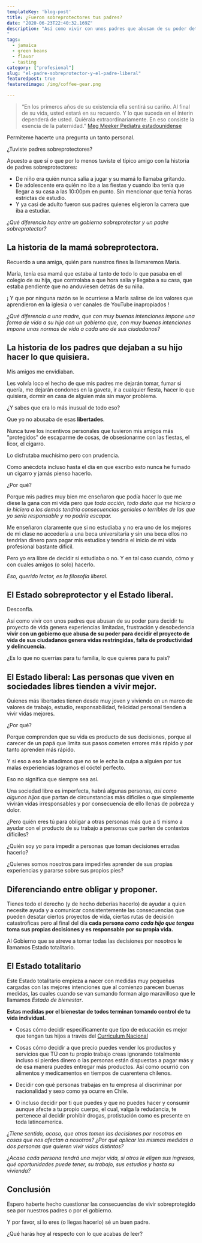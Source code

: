 ```yaml
---
templateKey: 'blog-post'
title: ¿Fueron sobreprotectores tus padres?
date: "2020-06-23T22:40:32.169Z"
description: "Así como vivir con unos padres que abusan de su poder deteriora la vida personal vivir con un gobierno que abusa de su poder para decidir por todos deteriora la vida en sociedad
"
tags: 
  - jamaica
  - green beans
  - flavor
  - tasting
category: ["profesional"]
slug: "el-padre-sobreprotector-y-el-padre-liberal"
featuredpost: true
featuredimage: /img/coffee-gear.png

---
```


> “En los primeros años de su existencia ella sentirá su cariño. Al final de su vida, usted estará en su recuerdo. Y lo que suceda en el ínterin dependerá de usted. Quiérala extraordinariamente. En eso consiste la esencia de la paternidad.” [Meg Meeker Pediatra estadounidense](https://www.meekerparenting.com/)

Permiteme hacerte una pregunta un tanto personal.

¿Tuviste padres sobreprotectores?

Apuesto a que sí o que por lo menos tuviste el típico amigo con la historia de padres sobreprotectores:

- De niño era quién nunca salia a jugar y su mamá lo llamaba gritando.
- De adolescente era quién no iba a las fiestas y cuando iba tenía que llegar a su casa a las 10:00pm en punto. Sin mencionar que tenía horas estrictas de estudio.
- Y ya casi de adulto fueron sus padres quienes eligieron la carrera que iba a estudiar.

_¿Qué diferencia hay entre un gobierno sobreprotector y un padre sobreprotector?_

## La historia de la mamá sobreprotectora.

Recuerdo a una amiga, quién para nuestros fines la llamaremos María.

María, tenía esa mamá que estaba al tanto de todo lo que pasaba en el colegio de su hija, que controlaba a que hora salía y llegaba a su casa, que estaba pendiente que no anduviesen detrás de su niña.

¡ Y que por ninguna razón se le ocurriese a María salirse de los valores que aprendieron en la iglesia o ver canales de YouTube inapropiados !

_¿Qué diferencia a una madre, que con muy buenas intenciones impone una forma de vida a su hija con un gobierno que, con muy buenas intenciones impone unas normas de vida a cada uno de sus ciudadanos?_

## La historia de los padres que dejaban a su hijo hacer lo que quisiera.

Mis amigos me envidiaban.

Les volvía loco el hecho de que mis padres me dejarán tomar, fumar si quería, me dejarán condones en la gaveta, ir a cualquier fiesta, hacer lo que quisiera, dormir en casa de alguien más sin mayor problema.

¿Y sabes que era lo más inusual de todo eso?

Que yo no abusaba de esas **libertades**.

Nunca tuve los incentivos personales que tuvieron mis amigos más "protegidos" de escaparme de cosas, de obsesionarme con las fiestas, el licor, el cigarro.

Lo disfrutaba muchísimo pero con prudencia.

Como anécdota incluso hasta el día en que escribo esto nunca he fumado un cigarro y jamás pienso hacerlo.

¿Por qué?

Porque mis padres muy bien me enseñaron que podía hacer lo que me diese la gana con mi vida pero que _toda acción, todo daño que me hiciera o le hiciera a los demás tendría consecuencias geniales o terribles de las que yo sería responsable y no podría escapar._

Me enseñaron claramente que si no estudiaba y no era uno de los mejores de mi clase no accedería a una beca universitaria y sin una beca ellos no tendrían dinero para pagar mis estudios y tendria el inicio de mi vida profesional bastante dificil.

Pero yo era libre de decidir si estudiaba o no. Y en tal caso cuando, cómo y con cuales amigos (o solo) hacerlo.

_Eso, querido lector, es la filosofía liberal._

## El Estado sobreprotector y el Estado liberal.

Desconfía.

Así como vivir con unos padres que abusan de su poder para decidir tu proyecto de vida genera experiencias limitadas, frustración y desobedencia **vivir con un gobierno que abusa de su poder para decidir el proyecto de vida de sus ciudadanos genera vidas restringidas, falta de productividad y delincuencia.**

¿Es lo que no querrías para tu familia, lo que quieres para tu país?

## El Estado liberal: Las personas que viven en sociedades libres tienden a vivir mejor.

Quienes más libertades tienen desde muy joven y viviendo en un marco de valores de trabajo, estudio, responsabilidad, felicidad personal tienden a vivir vidas mejores.

¿Por qué?

Porque comprenden que su vida es producto de sus decisiones, porque al carecer de un papá que limita sus pasos cometen errores más rápido y por tanto aprenden más rápido.

Y si eso a eso le añadimos que no se le echa la culpa a alguien por tus malas experiencias logramos el cóctel perfecto.

Eso no significa que siempre sea así.

Una sociedad libre es imperfecta, habrá algunas personas, _asi como algunos hijos_ que partan de circunstancias más díficiles o que simplemente vivirán vidas irresponsables y por consecuencia de ello llenas de pobreza y dolor.

¿Pero quién eres tú para obligar a otras personas más que a ti mismo a ayudar con el producto de su trabajo a personas que parten de contextos díficiles?

¿Quién soy yo para impedir a personas que toman decisiones erradas hacerlo?

¿Quienes somos nosotros para impedirles aprender de sus propias experiencias y pararse sobre sus propios pies?

## Diferenciando entre obligar y proponer.

Tienes todo el derecho (y de hecho deberías hacerlo) de ayudar a quien necesite ayuda y a comunicar consistentemente las consecuencias que pueden desatar ciertos proyectos de vida, ciertas rutas de decisión catastroficas pero al final del día **cada persona _como cada hijo que tengas_ toma sus propias decisiones y es responsable por su propia vida.**

Al Gobierno que se atreve a tomar todas las decisiones por nosotros le llamamos Estado totalitario.

## El Estado totalitario

Este Estado totalitario empieza a nacer con medidas muy pequeñas cargadas con las mejores intenciones que al comienzo parecen buenas medidas, las cuales cuando se van sumando forman algo maravilloso que le llamamos _Estado de bienestar_.

**Estas medidas por el bienestar de todos terminan tomando control de tu vida individual.**

- Cosas cómo decidir especificamente que tipo de educación es mejor que tengan tus hijos a través del [Curriculum Nacional](https://curriculumnacional.mineduc.cl/614/w3-propertyvalue-118605.html)

- Cosas cómo decidir a que precio puedes vender los productos y servicios que TÚ con tu propio trabajo creas ignorando totalmente incluso si pierdes dinero o las personas están dispuestas a pagar más y de esa manera puedes entregar más productos. Así como ocurrió con alimentos y medicamentos en tiempos de cuarentena chilenos.

- Decidir con qué personas trabajas en tu empresa al discriminar por nacionalidad y sexo como ya ocurre en Chile.

- O incluso decidir por ti que puedes y que no puedes hacer y consumir aunque afecte a tu propio cuerpo, el cual, valga la redudancia, te pertenece al decidir prohibir drogas, protistución como es presente en toda latinoamerica.

_¿Tiene sentido, acaso, que otros tomen las decisiones por nosotros en cosas que nos afectan a nosotros? ¿Por qué aplicar las mismas medidas a dos personas que quieren vivir vidas distintas?_

_¿Acaso cada persona tendrá una mejor vida, si otros le eligen sus ingresos, qué oportunidades puede tener, su trabajo, sus estudios y hasta su vivienda?_

## Conclusión

Espero haberte hecho cuestionar las consecuencias de vivir sobreprotegido sea por nuestros padres o por el gobierno.

Y por favor, si lo eres (o llegas hacerlo) sé un buen padre.

¿Qué harás hoy al respecto con lo que acabas de leer?
